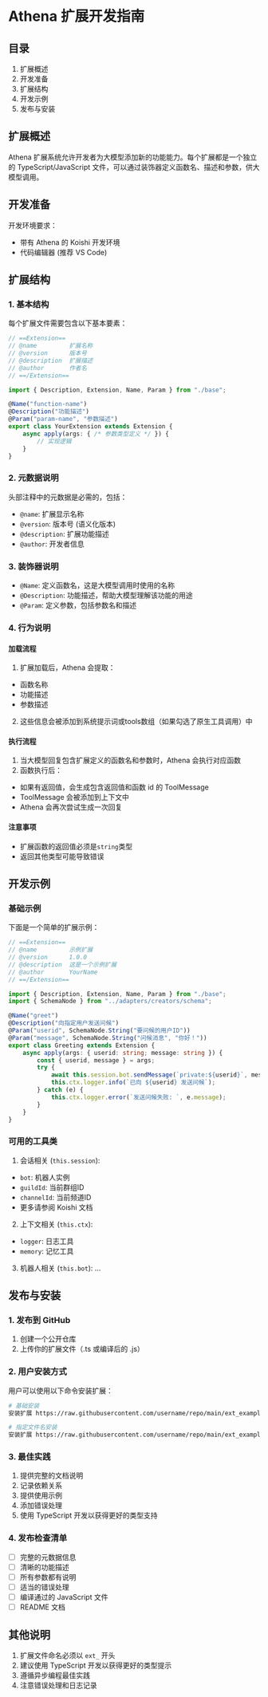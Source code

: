 # Athena 扩展开发指南

## 目录
1. 扩展概述
2. 开发准备
3. 扩展结构
4. 开发示例
5. 发布与安装

## 扩展概述

Athena 扩展系统允许开发者为大模型添加新的功能能力。每个扩展都是一个独立的 TypeScript/JavaScript 文件，可以通过装饰器定义函数名、描述和参数，供大模型调用。

## 开发准备

开发环境要求：
- 带有 Athena 的 Koishi 开发环境
- 代码编辑器 (推荐 VS Code)

## 扩展结构

### 1. 基本结构

每个扩展文件需要包含以下基本要素：

````typescript
// ==Extension==
// @name         扩展名称
// @version      版本号
// @description  扩展描述
// @author       作者名
// ==/Extension==

import { Description, Extension, Name, Param } from "./base";

@Name("function-name")
@Description("功能描述")
@Param("param-name", "参数描述")
export class YourExtension extends Extension {
    async apply(args: { /* 参数类型定义 */ }) {
        // 实现逻辑
    }
}
````

### 2. 元数据说明

头部注释中的元数据是必需的，包括：
- `@name`: 扩展显示名称
- `@version`: 版本号 (语义化版本)
- `@description`: 扩展功能描述
- `@author`: 开发者信息

### 3. 装饰器说明

- `@Name`: 定义函数名，这是大模型调用时使用的名称
- `@Description`: 功能描述，帮助大模型理解该功能的用途
- `@Param`: 定义参数，包括参数名和描述

### 4. 行为说明

#### 加载流程
1. 扩展加载后，Athena 会提取：
  - 函数名称
  - 功能描述
  - 参数描述
2. 这些信息会被添加到系统提示词或tools数组（如果勾选了原生工具调用）中

#### 执行流程
1. 当大模型回复包含扩展定义的函数名和参数时，Athena 会执行对应函数
2. 函数执行后：
  - 如果有返回值，会生成包含返回值和函数 id 的 ToolMessage
  - ToolMessage 会被添加到上下文中
  - Athena 会再次尝试生成一次回复

#### 注意事项
- 扩展函数的返回值必须是`string`类型
- 返回其他类型可能导致错误

## 开发示例

### 基础示例

下面是一个简单的扩展示例：

````typescript
// ==Extension==
// @name         示例扩展
// @version      1.0.0
// @description  这是一个示例扩展
// @author       YourName
// ==/Extension==

import { Description, Extension, Name, Param } from "./base";
import { SchemaNode } from "../adapters/creators/schema";

@Name("greet")
@Description("向指定用户发送问候")
@Param("userid", SchemaNode.String("要问候的用户ID"))
@Param("message", SchemaNode.String("问候消息", "你好！"))
export class Greeting extends Extension {
    async apply(args: { userid: string; message: string }) {
        const { userid, message } = args;
        try {
            await this.session.bot.sendMessage(`private:${userid}`, message);
            this.ctx.logger.info(`已向 ${userid} 发送问候`);
        } catch (e) {
            this.ctx.logger.error(`发送问候失败: `, e.message);
        }
    }
}
````

### 可用的工具类

1. 会话相关 (`this.session`):
- `bot`: 机器人实例
- `guildId`: 当前群组ID
- `channelId`: 当前频道ID
- 更多请参阅 Koishi 文档

2. 上下文相关 (`this.ctx`):
- `logger`: 日志工具
- `memory`: 记忆工具

3. 机器人相关 (`this.bot`):
...

## 发布与安装

### 1. 发布到 GitHub

1. 创建一个公开仓库
2. 上传你的扩展文件（.ts 或编译后的 .js）

### 2. 用户安装方式

用户可以使用以下命令安装扩展：

```bash
# 基础安装
安装扩展 https://raw.githubusercontent.com/username/repo/main/ext_example.js

# 指定文件名安装
安装扩展 https://raw.githubusercontent.com/username/repo/main/ext_example.js -f custom_name
```

### 3. 最佳实践

1. 提供完整的文档说明
2. 记录依赖关系
3. 提供使用示例
4. 添加错误处理
5. 使用 TypeScript 开发以获得更好的类型支持

### 4. 发布检查清单

- [ ] 完整的元数据信息
- [ ] 清晰的功能描述
- [ ] 所有参数都有说明
- [ ] 适当的错误处理
- [ ] 编译通过的 JavaScript 文件
- [ ] README 文档

## 其他说明

1. 扩展文件命名必须以 `ext_` 开头
2. 建议使用 TypeScript 开发以获得更好的类型提示
3. 遵循异步编程最佳实践
4. 注意错误处理和日志记录
